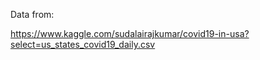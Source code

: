Data from:

https://www.kaggle.com/sudalairajkumar/covid19-in-usa?select=us_states_covid19_daily.csv